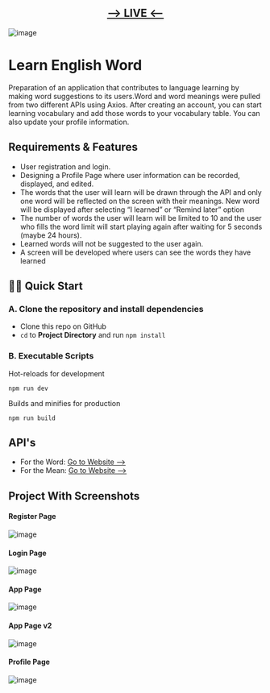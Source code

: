  ## <div align="center"><a href="https://learn-english-word.netlify.app/"><b>--> LIVE <--</b></a></div>
 
 ![image](https://user-images.githubusercontent.com/76450122/212546221-d0606e8b-808e-4b33-8d87-948153010efa.png)


# Learn English Word

Preparation of an application that contributes to language learning by making word suggestions to its users.Word and word meanings were pulled from two different APIs using Axios. After creating an account, you can start learning vocabulary and add those words to your vocabulary table. You can also update your profile information.



## Requirements & Features

- User registration and login.
- Designing a Profile Page where user information can be recorded, displayed, and edited.
- The words that the user will learn will be drawn through the API and only one word will be reflected on the screen with their meanings. New word will be displayed after selecting “I learned” or “Remind later” option
- The number of words the user will learn will be limited to 10 and the user who fills the word limit will start playing again after waiting for 5 seconds (maybe 24 hours).
- Learned words will not be suggested to the user again.
- A screen will be developed where users can see the words they have learned

## :running_man: **Quick Start**

### **A. Clone the repository and install dependencies**

* Clone this repo on GitHub
* `cd` to **Project Directory** and run `npm install`

### **B. Executable Scripts**
 Hot-reloads for development

```
npm run dev
```

Builds and minifies for production

```
npm run build
```

## API's

- For the Word: [Go to Website -->](http://random-word-api.herokuapp.com/home) 
- For the Mean: [Go to Website -->](https://dictionaryapi.dev/) 

## Project With Screenshots

#### Register Page
![image](https://user-images.githubusercontent.com/76450122/212546221-d0606e8b-808e-4b33-8d87-948153010efa.png)

#### Login Page
![image](https://user-images.githubusercontent.com/76450122/212548218-dcdcb9bf-930c-48cb-9c00-0ab0806b98d4.png)

#### App Page
![image](https://user-images.githubusercontent.com/76450122/212548712-6629dbd0-26d8-4274-a3ab-7ac9fb8903ff.png)

#### App Page v2
![image](https://user-images.githubusercontent.com/76450122/212548757-1912df34-ebc4-4d74-ae22-62f4950b2522.png)

#### Profile Page
![image](https://user-images.githubusercontent.com/76450122/212548783-4db2c6ca-8915-4f35-9d9c-d66c592c7608.png)

